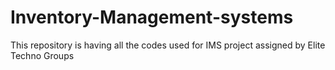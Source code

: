 # Inventory-Management-systems
This repository is having all the codes used for IMS project assigned by Elite Techno Groups 
